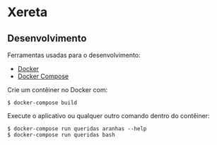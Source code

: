 # Xereta

## Desenvolvimento

Ferramentas usadas para o desenvolvimento:

* [Docker](https://docker.com/)
* [Docker Compose](https://docs.docker.com/compose)

Crie um contêiner no Docker com:

    $ docker-compose build

Execute o aplicativo ou qualquer outro comando dentro do contêiner:

    $ docker-compose run queridas aranhas --help
    $ docker-compose run queridas bash
